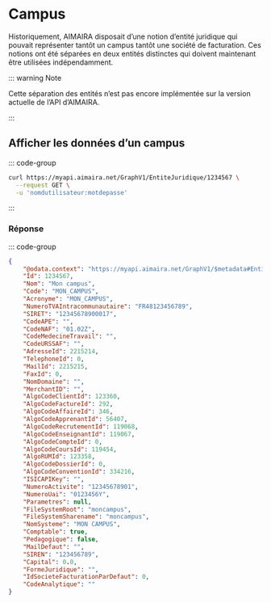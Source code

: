 # Campus

Historiquement, AIMAIRA disposait d’une notion d’entité juridique qui pouvait représenter tantôt un campus tantôt une
société de facturation. Ces notions ont été séparées en deux entités distinctes qui doivent maintenant être utilisées
indépendamment.

::: warning Note

Cette séparation des entités n’est pas encore implémentée sur la version actuelle de l’API d’AIMAIRA.

:::

## Afficher les données d’un campus

::: code-group

```bash [cURL]
curl https://myapi.aimaira.net/GraphV1/EntiteJuridique/1234567 \
  --request GET \
  -u 'nomdutilisateur:motdepasse'
```

:::

### Réponse

::: code-group

```json [JSON]
{
    "@odata.context": "https://myapi.aimaira.net/GraphV1/$metadata#EntiteJuridique/$entity",
    "Id": 1234567,
    "Nom": "Mon campus",
    "Code": "MON_CAMPUS",
    "Acronyme": "MON_CAMPUS",
    "NumeroTVAIntracommunautaire": "FR48123456789",
    "SIRET": "12345678900017",
    "CodeAPE": "",
    "CodeNAF": "01.02Z",
    "CodeMedecineTravail": "",
    "CodeURSSAF": "",
    "AdresseId": 2215214,
    "TelephoneId": 0,
    "MailId": 2215215,
    "FaxId": 0,
    "NomDomaine": "",
    "MerchantID": "",
    "AlgoCodeClientId": 123360,
    "AlgoCodeFactureId": 292,
    "AlgoCodeAffaireId": 346,
    "AlgoCodeApprenantId": 56407,
    "AlgoCodeRecrutementId": 119068,
    "AlgoCodeEnseignantId": 119067,
    "AlgoCodeCompteId": 0,
    "AlgoCodeCoursId": 119454,
    "AlgoRUMId": 123358,
    "AlgoCodeDossierId": 0,
    "AlgoCodeConventionId": 334216,
    "ISICAPIKey": "",
    "NumeroActivite": "12345678901",
    "NumeroUai": "0123456Y",
    "Parametres": null,
    "FileSystemRoot": "moncampus",
    "FileSystemSharename": "moncampus",
    "NomSysteme": "MON CAMPUS",
    "Comptable": true,
    "Pedagogique": false,
    "MailDefaut": "",
    "SIREN": "123456789",
    "Capital": 0.0,
    "FormeJuridique": "",
    "IdSocieteFacturationParDefaut": 0,
    "CodeAnalytique": ""
}
```